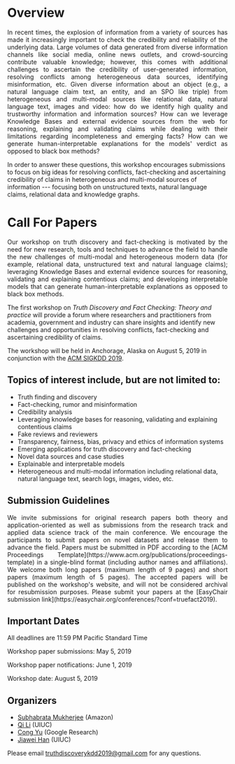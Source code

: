 # Overview
<p align="justify">
In recent times, the explosion of information from a variety of sources has made it increasingly important to check the credibility and reliability of the underlying data. Large volumes of data generated from diverse information channels like social media, online news outlets, and crowd-sourcing contribute valuable knowledge; however, this comes with additional challenges to ascertain the credibility of user-generated information, resolving conflicts among heterogeneous data sources, identifying misinformation, etc. Given diverse information about an object (e.g., a natural language claim text, an entity, and an SPO like triple) from heterogeneous and multi-modal sources like relational data, natural language text, images and video: how do we identify high quality and trustworthy information and information sources? How can we leverage Knowledge Bases and external evidence sources from the web for reasoning, explaining and validating claims while dealing with their limitations regarding incompleteness and emerging facts? How can we generate human-interpretable explanations for the models' verdict as opposed to black box methods?

In order to answer these questions, this workshop encourages submissions to focus on big ideas for resolving conflicts, fact-checking and ascertaining credibility of claims in heterogeneous and multi-modal sources of information --- focusing both on unstructured texts, natural language claims, relational data and knowledge graphs.
</p>

# Call For Papers
		
<p align="justify">
Our workshop on truth discovery and fact-checking is motivated by the need for new research, tools and techniques to advance the field to handle the new challenges of multi-modal and heterogeneous modern data (for example, relational data, unstructured text and natural language claims); leveraging Knowledge Bases and external evidence sources for reasoning, validating and explaining contentious claims; and developing interpretable models that can generate human-interpretable explanations as opposed to black box methods.
	
The first workshop on _Truth Discovery and Fact Checking: Theory and practice_ will provide a forum where researchers and practitioners from academia, government and industry can share insights and identify new challenges and opportunities in resolving conflicts, fact-checking and ascertaining credibility of claims.

The workshop will be held in Anchorage, Alaska on August 5, 2019 in conjunction with the [ACM SIGKDD 2019](https://www.kdd.org/kdd2019/).
</p>

## Topics of interest include, but are not limited to:

- Truth finding and discovery 
- Fact-checking, rumor and misinformation
- Credibility analysis
- Leveraging knowledge bases for reasoning, validating and explaining contentious claims
- Fake reviews and reviewers
- Transparency, fairness, bias, privacy and ethics of information systems
- Emerging applications for truth discovery and fact-checking
- Novel data sources and case studies
- Explainable and interpretable models
- Heterogeneous and multi-modal information including relational data, natural language text, 
  search logs, images, video, etc. 
	
## Submission Guidelines

<p align="justify">
We invite submissions for original research papers both theory and application-oriented as well as submissions from the research track and applied data science track of the main conference. We encourage the participants to submit papers on novel datasets and release them to advance the field. Papers must be submitted in PDF according to the [ACM Proceedings Template](https://www.acm.org/publications/proceedings-template) in a single-blind format (including author names and affiliations). We welcome both long papers (maximum length of 9 pages) and short papers (maximum length of 5 pages). The accepted papers will be published on the workshop's website, and will not be considered archival for resubmission purposes. Please submit your papers at the [EasyChair submission link](https://easychair.org/conferences/?conf=truefact2019).
</p>

## Important Dates

All deadlines are 11:59 PM Pacific Standard Time

Workshop paper submissions: May 5, 2019

Workshop paper notifications: June 1, 2019

Workshop date: August 5, 2019	

## Organizers

- [Subhabrata Mukherjee](https://people.mpi-inf.mpg.de/~smukherjee) (Amazon)
- [Qi Li](https://publish.illinois.edu/qili5/) (UIUC)
- [Cong Yu](https://sites.google.com/site/congyu/home) (Google Research)
- [Jiawei Han](https://hanj.cs.illinois.edu) (UIUC)

Please email truthdiscoverykdd2019@gmail.com for any questions.
